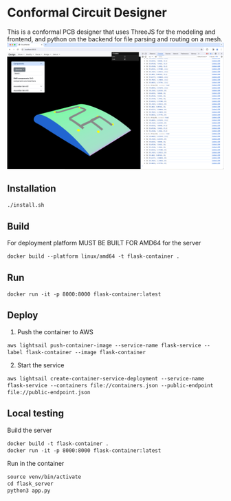 # Conformal Circuit Designer
This is a conformal PCB designer that uses ThreeJS for the modeling and frontend, and python on the backend for file parsing and routing on a mesh. 
![alt text](/media/debug_screenshot.png)

## Installation 
```
./install.sh 
```
## Build 
For deployment platform MUST BE BUILT FOR AMD64 for the server 
```
docker build --platform linux/amd64 -t flask-container .
```

## Run
```
docker run -it -p 8000:8000 flask-container:latest
```

## Deploy 

1. Push the container to AWS 
```
aws lightsail push-container-image --service-name flask-service --label flask-container --image flask-container
```

2. Start the service 
```
aws lightsail create-container-service-deployment --service-name flask-service --containers file://containers.json --public-endpoint file://public-endpoint.json
```

## Local testing 

Build the server 
```
docker build -t flask-container .
docker run -it -p 8000:8000 flask-container:latest
```

Run in the container 
```
source venv/bin/activate 
cd flask_server
python3 app.py 
```


